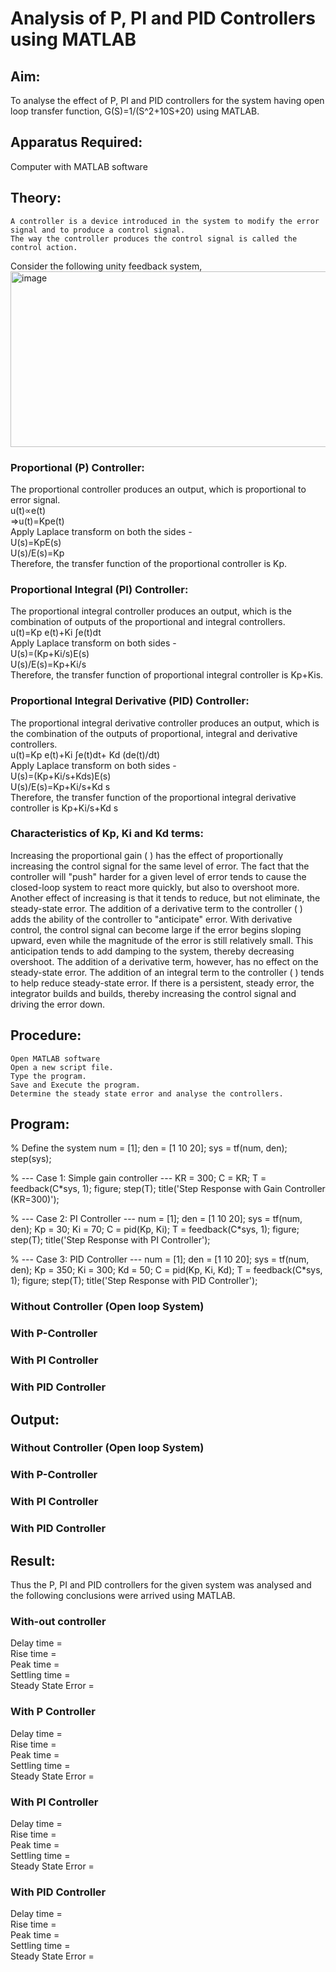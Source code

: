 # Analysis of P, PI and PID Controllers using MATLAB
## Aim:
To analyse the effect of P, PI and PID controllers for the system having open loop transfer function, G(S)=1/(S^2+10S+20) using MATLAB. 
## Apparatus Required:
Computer with MATLAB software

## Theory:
	A controller is a device introduced in the system to modify the error signal and to produce a control signal. 
	The way the controller produces the control signal is called the control action.

Consider the following unity feedback system,
 <img width="823" height="281" alt="image" src="https://github.com/user-attachments/assets/36e49512-cf47-4fec-b00c-f79dc0af1c5f" />

### Proportional (P) Controller:
The proportional controller produces an output, which is proportional to error signal.<br>
u(t)∝e(t) <br>
⇒u(t)=Kpe(t) <br>
Apply Laplace transform on both the sides - <br>
U(s)=KpE(s) <br>
U(s)/E(s)=Kp <br>
Therefore, the transfer function of the proportional controller is Kp.

### Proportional Integral (PI) Controller:
The proportional integral controller produces an output, which is the combination of outputs of the proportional and integral controllers. <br>
u(t)=Kp e(t)+Ki ∫e(t)dt <br>
Apply Laplace transform on both sides - <br>
U(s)=(Kp+Ki/s)E(s) <br>
U(s)/E(s)=Kp+Ki/s <br>
Therefore, the transfer function of proportional integral controller is Kp+Kis. <br>

### Proportional Integral Derivative (PID) Controller:
The proportional integral derivative controller produces an output, which is the combination of the outputs of proportional, integral and derivative controllers. <br>
u(t)=Kp e(t)+Ki ∫e(t)dt+ Kd (de(t)/dt) <br>
Apply Laplace transform on both sides - <br>
U(s)=(Kp+Ki/s+Kds)E(s) <br>
U(s)/E(s)=Kp+Ki/s+Kd s <br>
Therefore, the transfer function of the proportional integral derivative controller is Kp+Ki/s+Kd s

### Characteristics of Kp, Ki and Kd terms:

Increasing the proportional gain ( ) has the effect of proportionally increasing the control signal for the same level of error. The fact that the controller will "push" harder for a given level of error tends to cause the closed-loop system to react more quickly, but also to overshoot more. Another effect of increasing   is that it tends to reduce, but not eliminate, the steady-state error.
The addition of a derivative term to the controller ( ) adds the ability of the controller to "anticipate" error. With derivative control, the control signal can become large if the error begins sloping upward, even while the magnitude of the error is still relatively small. This anticipation tends to add damping to the system, thereby decreasing overshoot. The addition of a derivative term, however, has no effect on the steady-state error.
The addition of an integral term to the controller ( ) tends to help reduce steady-state error. If there is a persistent, steady error, the integrator builds and builds, thereby increasing the control signal and driving the error down. 
 


## Procedure:
	Open MATLAB software
	Open a new script file.
	Type the program.
	Save and Execute the program.
	Determine the steady state error and analyse the controllers.
## Program: 
% Define the system
num = [1];
den = [1 10 20];
sys = tf(num, den);
step(sys);

% --- Case 1: Simple gain controller ---
KR = 300;
C = KR;
T = feedback(C*sys, 1);
figure;
step(T);
title('Step Response with Gain Controller (KR=300)');

% --- Case 2: PI Controller ---
num = [1];
den = [1 10 20];
sys = tf(num, den);
Kp = 30;
Ki = 70;
C = pid(Kp, Ki);
T = feedback(C*sys, 1);
figure;
step(T);
title('Step Response with PI Controller');

% --- Case 3: PID Controller ---
num = [1];
den = [1 10 20];
sys = tf(num, den);
Kp = 350;
Ki = 300;
Kd = 50;
C = pid(Kp, Ki, Kd);
T = feedback(C*sys, 1);
figure;
step(T);
title('Step Response with PID Controller');

### Without Controller (Open loop System)


### With P-Controller

### With PI Controller

### With PID Controller

## Output: 
### Without Controller (Open loop System)


### With P-Controller

### With PI Controller

### With PID Controller


## Result:
Thus the P, PI and PID controllers for the given system was analysed and the following conclusions were arrived using MATLAB. <br>
### With-out controller 
Delay time =         <br>
Rise time =             <br>
Peak time =           <br>
Settling time =            <br>
Steady State Error =        <br>
### With P Controller 
Delay time =         <br>
Rise time =             <br>
Peak time =           <br>
Settling time =            <br>
Steady State Error =        <br>
### With PI Controller 
Delay time =         <br>
Rise time =             <br>
Peak time =           <br>
Settling time =            <br>
Steady State Error =        <br>
### With PID Controller 
Delay time =         <br>
Rise time =             <br>
Peak time =           <br>
Settling time =            <br>
Steady State Error =        <br>




